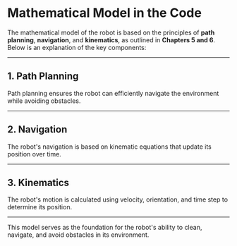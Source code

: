 # Mathematical Model in the Code

The mathematical model of the robot is based on the principles of **path planning**, **navigation**, and **kinematics**, as outlined in **Chapters 5 and 6**. Below is an explanation of the key components:

---

## **1. Path Planning**
Path planning ensures the robot can efficiently navigate the environment while avoiding obstacles. 

---

## **2. Navigation**
The robot's navigation is based on kinematic equations that update its position over time.

---

## **3. Kinematics**
The robot's motion is calculated using velocity, orientation, and time step to determine its position.

---

This model serves as the foundation for the robot's ability to clean, navigate, and avoid obstacles in its environment.
